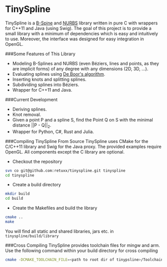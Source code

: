 TinySpline
========

TinySpline is a [B-Spine](https://en.wikipedia.org/wiki/B-spline) and 
[NURBS](https://de.wikipedia.org/wiki/Non-Uniform_Rational_B-Spline) 
library written in pure C with wrappers for C++11 and Java (using Swig). 
The goal of this project is to provide a small library with a minimum of 
dependencies which is easy and intuitively to use. Moreover, the 
interface was designed for easy integration in OpenGL.

###Some Features of This Library
- Modeling B-Splines and NURBS (even Béziers, lines and points, as 
they are implicit forms) of any degree with any dimensions (2D, 3D, ...).
- Evaluating splines using [De Boor's algorithm](https://en.wikipedia.org/wiki/De_Boor%27s_algorithm).
- Inserting knots and splitting splines.
- Subdividing splines into Béziers.
- Wrapper for C++11 and Java.

###Current Development
- Deriving splines.
- Knot removal.
- Given a point P and a spline S, find the Point Q on S with the 
minimal distance ||P - Q||<sub>2</sub>.
- Wrapper for Python, C#, Rust and Julia.

###Compiling TinySpline From Source
TinySpline uses CMake for the C/C++11 library and Swig for the Java 
proxy. The provided examples require OpenGL. All components except the 
C library are optional.

- Checkout the repository
```bash
svn co git@github.com:retuxx/tinyspline.git tinyspline
cd tinyspline
```
- Create a build directory
```bash
mkdir build
cd build
```
- Create the Makefiles and build the library
```bash
cmake ..
make
```

You will find all static and shared libraries, jars etc. in
`tinyspline/build/library`

###Cross Compiling
TinySpline provides toolchain files for mingw and arm. Use the following
command within your build directory for cross compiling
```bash
cmake -DCMAKE_TOOLCHAIN_FILE=<path to root dir of tinypsline>/Toolchain-*.cmake ..
```
